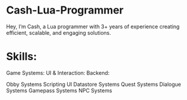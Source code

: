 # Cash-Lua-Programmer
Hey, I’m Cash, a Lua programmer with 3+ years of experience creating efficient, scalable, and engaging solutions.

# Skills:

Game Systems:          UI & Interaction:       Backend:

Obby Systems          Scripting UI          Datastore Systems
Quest Systems         Dialogue Systems      Gamepass Systems
NPC Systems

  
